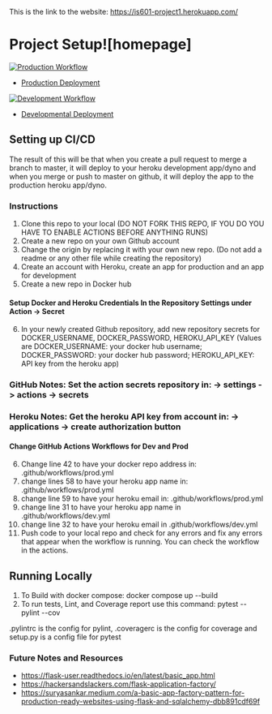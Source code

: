 This is the link to the website: https://is601-project1.herokuapp.com/


# Project Setup![homepage]



[![Production Workflow](https://github.com/kaw393939/docker_flask/actions/workflows/prod.yml/badge.svg)](https://github.com/kaw393939/docker_flask/actions/workflows/prod.yml)

* [Production Deployment](https://kwilliam-prod.herokuapp.com/)


[![Development Workflow](https://github.com/kaw393939/docker_flask/actions/workflows/dev.yml/badge.svg)](https://github.com/kaw393939/docker_flask/actions/workflows/dev.yml)

* [Developmental Deployment](https://kwilliam-dev.herokuapp.com/)

## Setting up CI/CD

The result of this will be that when you create a pull request to merge a branch to master, it will deploy to your
heroku development app/dyno and when you merge or push to master on github, it will deploy the app to the production heroku
app/dyno.
### Instructions

1. Clone this repo to your local (DO NOT FORK THIS REPO, IF YOU DO YOU HAVE TO ENABLE ACTIONS BEFORE ANYTHING RUNS)
2. Create a new repo on your own Github account
3. Change the origin by replacing it with your own new repo.  (Do not add a readme or any other file while creating the repository)
4. Create an account with Heroku, create an app for production and an app for development
5. Create a new repo in Docker hub

#### Setup Docker and Heroku Credentials In the Repository Settings under Action -> Secret

6. In your newly created Github repository, add new repository secrets for DOCKER_USERNAME, DOCKER_PASSWORD, HEROKU_API_KEY (Values are DOCKER_USERNAME: your docker hub username; DOCKER_PASSWORD: your docker hub password; HEROKU_API_KEY: API key from the heroku app)
### GitHub Notes:  Set the action secrets repository in: -> settings -> actions -> secrets
### Heroku Notes: Get the heroku API key from account in: -> applications -> create authorization button

#### Change GitHub Actions Workflows for Dev and Prod

6. Change line 42 to have your docker repo address in: .github/workflows/prod.yml
7. change lines 58 to have your heroku app name in: .github/workflows/prod.yml
8. change line 59 to have your heroku email in: .github/workflows/prod.yml
9. change line 31 to have your heroku app name in .github/workflows/dev.yml
10. change line 32 to have your heroku email in .github/workflows/dev.yml
11. Push code to your local repo and check for any errors and fix any errors that appear when the workflow is running. You can check the workflow in the
    actions.

## Running Locally

1. To Build with docker compose:
   docker compose up --build
2. To run tests, Lint, and Coverage report use this command: pytest --pylint --cov

.pylintrc is the config for pylint, .coveragerc is the config for coverage and setup.py is a config file for pytest


### Future Notes and Resources
* https://flask-user.readthedocs.io/en/latest/basic_app.html
* https://hackersandslackers.com/flask-application-factory/
* https://suryasankar.medium.com/a-basic-app-factory-pattern-for-production-ready-websites-using-flask-and-sqlalchemy-dbb891cdf69f
